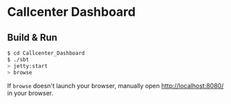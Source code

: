 # Callcenter Dashboard #

## Build & Run ##

```sh
$ cd Callcenter_Dashboard
$ ./sbt
> jetty:start
> browse
```

If `browse` doesn't launch your browser, manually open [http://localhost:8080/](http://localhost:8080/) in your browser.
